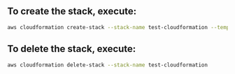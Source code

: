 ## To create the stack, execute:

```bash
aws cloudformation create-stack --stack-name test-cloudformation --template-body file://template.yaml
```

## To delete the stack, execute:

```bash
aws cloudformation delete-stack --stack-name test-cloudformation
```
